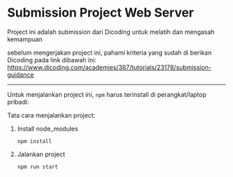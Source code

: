 # Submission Project Web Server

Project ini adalah submission dari Dicoding untuk melatih dan mengasah kemampuan

sebelum mengerjakan project ini, pahami kriteria yang sudah di berikan Dicoding pada link dibawah ini:
https://www.dicoding.com/academies/387/tutorials/23178/submission-guidance

---

Untuk menjalankan project ini, `npm` harus terinstall di perangkat/laptop pribadi:

Tata cara menjalankan project:

1. Install node_modules
   ```
   npm install
   ```

2. Jalankan project
   ```
   npm run start
   ```


